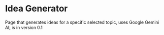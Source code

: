 # Idea Generator

Page that generates ideas for a specific selected topic, uses Google Gemini AI, is in version 0.1
